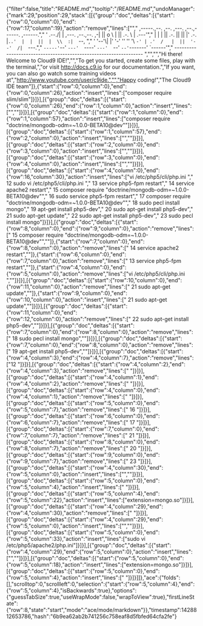 {"filter":false,"title":"README.md","tooltip":"/README.md","undoManager":{"mark":29,"position":29,"stack":[[{"group":"doc","deltas":[{"start":{"row":0,"column":0},"end":{"row":17,"column":19},"action":"remove","lines":["","     ,-----.,--.                  ,--. ,---.   ,--.,------.  ,------.","    '  .--./|  | ,---. ,--.,--. ,-|  || o   \\  |  ||  .-.  \\ |  .---'","    |  |    |  || .-. ||  ||  |' .-. |`..'  |  |  ||  |  \\  :|  `--, ","    '  '--'\\|  |' '-' ''  ''  '\\ `-' | .'  /   |  ||  '--'  /|  `---.","     `-----'`--' `---'  `----'  `---'  `--'    `--'`-------' `------'","    ----------------------------------------------------------------- ","","","Hi there! Welcome to Cloud9 IDE!","","To get you started, create some files, play with the terminal,","or visit http://docs.c9.io for our documentation.","If you want, you can also go watch some training videos at","http://www.youtube.com/user/c9ide.","","Happy coding!","The Cloud9 IDE team"]},{"start":{"row":0,"column":0},"end":{"row":0,"column":26},"action":"insert","lines":["composer require slim/slim"]}]}],[{"group":"doc","deltas":[{"start":{"row":0,"column":26},"end":{"row":1,"column":0},"action":"insert","lines":["",""]}]}],[{"group":"doc","deltas":[{"start":{"row":1,"column":0},"end":{"row":1,"column":57},"action":"insert","lines":["composer require \"doctrine/mongodb-odm=~1.0.0-BETA10@dev\""]}]}],[{"group":"doc","deltas":[{"start":{"row":1,"column":57},"end":{"row":2,"column":0},"action":"insert","lines":["",""]}]}],[{"group":"doc","deltas":[{"start":{"row":2,"column":0},"end":{"row":3,"column":0},"action":"insert","lines":["",""]}]}],[{"group":"doc","deltas":[{"start":{"row":3,"column":0},"end":{"row":4,"column":0},"action":"insert","lines":["",""]}]}],[{"group":"doc","deltas":[{"start":{"row":4,"column":0},"end":{"row":16,"column":30},"action":"insert","lines":["vi /etc/php5/cli/php.ini ","   12  sudo vi /etc/php5/cli/php.ini ","   13  service php5-fpm restart","   14  service apache2 restart","   15  composer require \"doctrine/mongodb-odm=~1.0.0-BETA10@dev\"","   16  sudo service php5-fpm restart","   17  composer require \"doctrine/mongodb-odm=~1.0.0-BETA10@dev\"","   18  sudo pecl install mongo","   19  apt-get install php5-dev","   20  sudo apt-get install php5-dev","   21  sudo apt-get update","   22  sudo apt-get install php5-dev","   23  sudo pecl install mongo"]}]}],[{"group":"doc","deltas":[{"start":{"row":8,"column":0},"end":{"row":9,"column":0},"action":"remove","lines":["   15  composer require \"doctrine/mongodb-odm=~1.0.0-BETA10@dev\"",""]},{"start":{"row":7,"column":0},"end":{"row":8,"column":0},"action":"remove","lines":["   14  service apache2 restart",""]},{"start":{"row":6,"column":0},"end":{"row":7,"column":0},"action":"remove","lines":["   13  service php5-fpm restart",""]},{"start":{"row":4,"column":0},"end":{"row":5,"column":0},"action":"remove","lines":["vi /etc/php5/cli/php.ini ",""]}]}],[{"group":"doc","deltas":[{"start":{"row":10,"column":0},"end":{"row":11,"column":0},"action":"remove","lines":["   21  sudo apt-get update",""]},{"start":{"row":9,"column":0},"end":{"row":10,"column":0},"action":"insert","lines":["   21  sudo apt-get update",""]}]}],[{"group":"doc","deltas":[{"start":{"row":11,"column":0},"end":{"row":12,"column":0},"action":"remove","lines":["   22  sudo apt-get install php5-dev",""]}]}],[{"group":"doc","deltas":[{"start":{"row":7,"column":0},"end":{"row":8,"column":0},"action":"remove","lines":["   18  sudo pecl install mongo",""]}]}],[{"group":"doc","deltas":[{"start":{"row":7,"column":0},"end":{"row":8,"column":0},"action":"remove","lines":["   19  apt-get install php5-dev",""]}]}],[{"group":"doc","deltas":[{"start":{"row":4,"column":3},"end":{"row":4,"column":7},"action":"remove","lines":["12  "]}]}],[{"group":"doc","deltas":[{"start":{"row":4,"column":2},"end":{"row":4,"column":3},"action":"remove","lines":[" "]}]}],[{"group":"doc","deltas":[{"start":{"row":4,"column":1},"end":{"row":4,"column":2},"action":"remove","lines":[" "]}]}],[{"group":"doc","deltas":[{"start":{"row":4,"column":0},"end":{"row":4,"column":1},"action":"remove","lines":[" "]}]}],[{"group":"doc","deltas":[{"start":{"row":5,"column":0},"end":{"row":5,"column":7},"action":"remove","lines":["   16  "]}]}],[{"group":"doc","deltas":[{"start":{"row":6,"column":0},"end":{"row":6,"column":7},"action":"remove","lines":["   17  "]}]}],[{"group":"doc","deltas":[{"start":{"row":7,"column":0},"end":{"row":7,"column":7},"action":"remove","lines":["   21  "]}]}],[{"group":"doc","deltas":[{"start":{"row":8,"column":0},"end":{"row":8,"column":7},"action":"remove","lines":["   20  "]}]}],[{"group":"doc","deltas":[{"start":{"row":9,"column":0},"end":{"row":9,"column":7},"action":"remove","lines":["   23  "]}]}],[{"group":"doc","deltas":[{"start":{"row":4,"column":30},"end":{"row":5,"column":0},"action":"insert","lines":["",""]}]}],[{"group":"doc","deltas":[{"start":{"row":5,"column":0},"end":{"row":5,"column":4},"action":"insert","lines":["    "]}]}],[{"group":"doc","deltas":[{"start":{"row":5,"column":4},"end":{"row":5,"column":22},"action":"insert","lines":["extension=mongo.so"]}]}],[{"group":"doc","deltas":[{"start":{"row":4,"column":29},"end":{"row":4,"column":30},"action":"remove","lines":[" "]}]}],[{"group":"doc","deltas":[{"start":{"row":4,"column":29},"end":{"row":5,"column":0},"action":"insert","lines":["",""]}]}],[{"group":"doc","deltas":[{"start":{"row":5,"column":0},"end":{"row":5,"column":33},"action":"insert","lines":["sudo vi /etc/php5/apache2/php.ini"]}]}],[{"group":"doc","deltas":[{"start":{"row":4,"column":29},"end":{"row":5,"column":0},"action":"insert","lines":["",""]}]}],[{"group":"doc","deltas":[{"start":{"row":5,"column":0},"end":{"row":5,"column":18},"action":"insert","lines":["extension=mongo.so"]}]}],[{"group":"doc","deltas":[{"start":{"row":5,"column":0},"end":{"row":5,"column":4},"action":"insert","lines":["    "]}]}]]},"ace":{"folds":[],"scrolltop":0,"scrollleft":0,"selection":{"start":{"row":5,"column":4},"end":{"row":5,"column":4},"isBackwards":true},"options":{"guessTabSize":true,"useWrapMode":false,"wrapToView":true},"firstLineState":{"row":8,"state":"start","mode":"ace/mode/markdown"}},"timestamp":1428812653786,"hash":"6b9ea62ab2b741256c758eaf8d5fbfed64cfa2fe"}